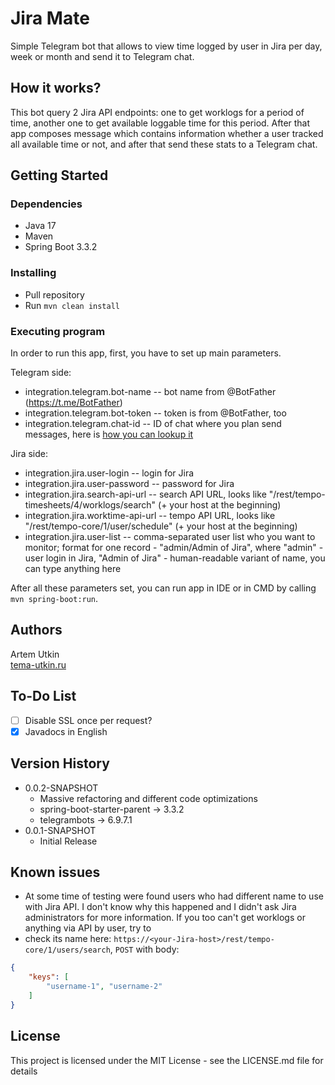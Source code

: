 # Jira Mate

Simple Telegram bot that allows to view time logged by user in Jira per day, week or month and send it to Telegram chat.

## How it works?

This bot query 2 Jira API endpoints: one to get worklogs for a period of time, another one to get available loggable time
for this period. After that app composes message which contains information whether a user tracked all available time or
not, and after that send these stats to a Telegram chat.

## Getting Started

### Dependencies

* Java 17
* Maven
* Spring Boot 3.3.2

### Installing

* Pull repository
* Run `mvn clean install`

### Executing program

In order to run this app, first, you have to set up main parameters.

Telegram side:
* integration.telegram.bot-name -- bot name from @BotFather (https://t.me/BotFather)
* integration.telegram.bot-token -- token is from @BotFather, too
* integration.telegram.chat-id -- ID of chat where you plan send messages, here is [how you can lookup it](https://stackoverflow.com/questions/32423837/telegram-bot-how-to-get-a-group-chat-id)

Jira side:
* integration.jira.user-login -- login for Jira
* integration.jira.user-password -- password for Jira
* integration.jira.search-api-url -- search API URL, looks like "/rest/tempo-timesheets/4/worklogs/search" (+ your host at the beginning)
* integration.jira.worktime-api-url -- tempo API URL, looks like "/rest/tempo-core/1/user/schedule" (+ your host at the beginning)
* integration.jira.user-list -- comma-separated user list who you want to monitor; format for one record - "admin/Admin of Jira", where "admin" - user login in Jira, "Admin of Jira" - human-readable variant of name, you can type anything here

After all these parameters set, you can run app in IDE or in CMD by calling `mvn spring-boot:run`.


## Authors

Artem Utkin  
[tema-utkin.ru](tema-utkin.ru)

## To-Do List

- [ ] Disable SSL once per request?
- [x] Javadocs in English

## Version History

* 0.0.2-SNAPSHOT
    * Massive refactoring and different code optimizations
    * spring-boot-starter-parent -> 3.3.2
    * telegrambots -> 6.9.7.1
* 0.0.1-SNAPSHOT
    * Initial Release

## Known issues
* At some time of testing were found users who had different name to use with Jira API. I don't know why this happened and 
I didn't ask Jira administrators for more information. If you too can't get worklogs or anything via API by user, try to
* check its name here: `https://<your-Jira-host>/rest/tempo-core/1/users/search`, `POST` with body: 
```json
{
    "keys": [
        "username-1", "username-2"
    ]
}
```

## License

This project is licensed under the MIT License - see the LICENSE.md file for details